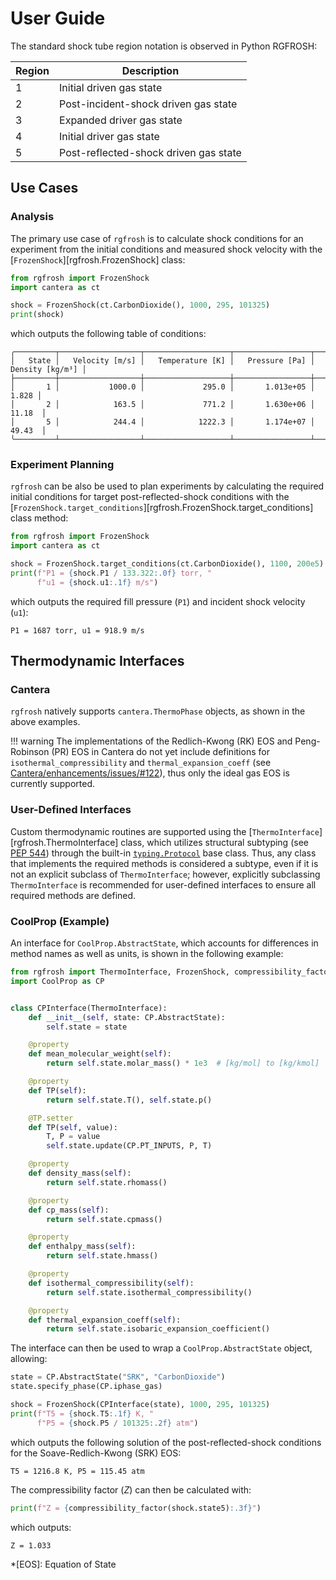 # User Guide

The standard shock tube region notation is observed in Python RGFROSH:

| Region | Description                           |
| ------ | ------------------------------------- |
| 1      | Initial driven gas state              |
| 2      | Post-incident-shock driven gas state  | 
| 3      | Expanded driver gas state             | 
| 4      | Initial driver gas state              |
| 5      | Post-reflected-shock driven gas state |

## Use Cases

### Analysis
    
The primary use case of `rgfrosh` is to calculate shock conditions for an experiment from the initial conditions 
and measured shock velocity with the [`FrozenShock`][rgfrosh.FrozenShock] class:

```py hl_lines="4"
from rgfrosh import FrozenShock
import cantera as ct

shock = FrozenShock(ct.CarbonDioxide(), 1000, 295, 101325)
print(shock)
```

which outputs the following table of conditions:

```commandline
╭─────────┬──────────────────┬───────────────────┬─────────────────┬───────────────────╮
│   State │   Velocity [m/s] │   Temperature [K] │   Pressure [Pa] │   Density [kg/m³] │
├─────────┼──────────────────┼───────────────────┼─────────────────┼───────────────────┤
│       1 │           1000.0 │             295.0 │       1.013e+05 │             1.828 │
│       2 │            163.5 │             771.2 │       1.630e+06 │            11.18  │
│       5 │            244.4 │            1222.3 │       1.174e+07 │            49.43  │
╰─────────┴──────────────────┴───────────────────┴─────────────────┴───────────────────╯
```

### Experiment Planning
    
`rgfrosh` can be also be used to plan experiments by calculating the required initial conditions for target 
post-reflected-shock conditions with the 
[`FrozenShock.target_conditions`][rgfrosh.FrozenShock.target_conditions] class method:

```py hl_lines="4"
from rgfrosh import FrozenShock
import cantera as ct

shock = FrozenShock.target_conditions(ct.CarbonDioxide(), 1100, 200e5)
print(f"P1 = {shock.P1 / 133.322:.0f} torr, "
      f"u1 = {shock.u1:.1f} m/s")
```

which outputs the required fill pressure (`P1`) and incident shock velocity (`u1`):

```
P1 = 1687 torr, u1 = 918.9 m/s
```

## Thermodynamic Interfaces 

### Cantera

`rgfrosh` natively supports `cantera.ThermoPhase` objects, as shown in the
above examples.

!!! warning
    The implementations of the Redlich-Kwong (RK) EOS and Peng-Robinson (PR) EOS
    in Cantera do not yet include definitions for `isothermal_compressibility` and 
    `thermal_expansion_coeff` 
    (see [Cantera/enhancements/issues/#122](https://github.com/Cantera/enhancements/issues/122)), thus
    only the ideal gas EOS is currently supported.

### User-Defined Interfaces

Custom thermodynamic routines are supported using the 
[`ThermoInterface`][rgfrosh.ThermoInterface] class, which utilizes structural 
subtyping (see [PEP 544](https://www.python.org/dev/peps/pep-0544/)) through the 
built-in [`typing.Protocol`](https://docs.python.org/3/library/typing.html#typing.Protocol)
base class. Thus, any class that implements the required methods is considered a 
subtype, even if it is not an explicit subclass of `ThermoInterface`; however, 
explicitly subclassing `ThermoInterface` is recommended for user-defined 
interfaces to ensure all required methods are defined.

### CoolProp (Example)

An interface for `CoolProp.AbstractState`, which accounts for differences 
in method names as well as units, is shown in the following example:

```py
from rgfrosh import ThermoInterface, FrozenShock, compressibility_factor
import CoolProp as CP


class CPInterface(ThermoInterface):
    def __init__(self, state: CP.AbstractState):
        self.state = state

    @property
    def mean_molecular_weight(self):
        return self.state.molar_mass() * 1e3  # [kg/mol] to [kg/kmol]

    @property
    def TP(self):
        return self.state.T(), self.state.p()

    @TP.setter
    def TP(self, value):
        T, P = value
        self.state.update(CP.PT_INPUTS, P, T)

    @property
    def density_mass(self):
        return self.state.rhomass()

    @property
    def cp_mass(self):
        return self.state.cpmass()

    @property
    def enthalpy_mass(self):
        return self.state.hmass()

    @property
    def isothermal_compressibility(self):
        return self.state.isothermal_compressibility()

    @property
    def thermal_expansion_coeff(self):
        return self.state.isobaric_expansion_coefficient()
```

The interface can then be used to wrap a `CoolProp.AbstractState` object, allowing:

```py hl_lines="4"
state = CP.AbstractState("SRK", "CarbonDioxide")
state.specify_phase(CP.iphase_gas)

shock = FrozenShock(CPInterface(state), 1000, 295, 101325)
print(f"T5 = {shock.T5:.1f} K, "
      f"P5 = {shock.P5 / 101325:.2f} atm")
```

which outputs the following solution of the post-reflected-shock conditions 
for the Soave-Redlich-Kwong (SRK) EOS:

```
T5 = 1216.8 K, P5 = 115.45 atm
```

The compressibility factor ($Z$) can then be calculated with:

```py
print(f"Z = {compressibility_factor(shock.state5):.3f}")
```

which outputs:

```
Z = 1.033
```

*[EOS]: Equation of State
